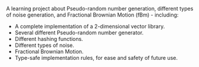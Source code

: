 A learning project about Pseudo-random number generation, different types of noise generation, and Fractional Brownian Motion (fBm) - including:

- A complete implementation of a 2-dimensional vector library.
- Several different Pseudo-random number generator.
- Different hashing functions.
- Different types of noise.
- Fractional Brownian Motion.
- Type-safe implementation rules, for ease and safety of future use.

